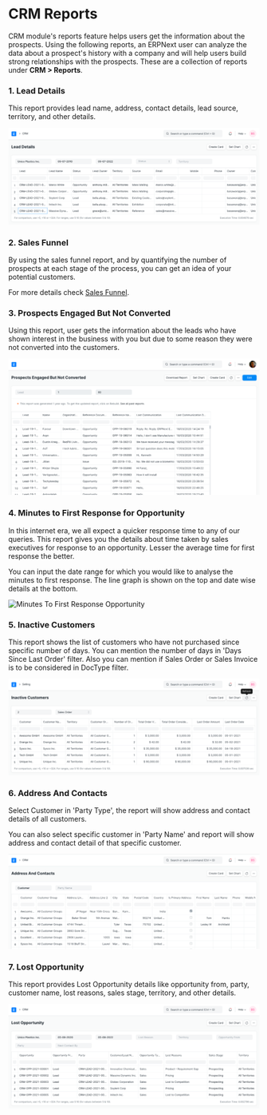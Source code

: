 
# CRM Reports



CRM module's reports feature helps users get the information about the prospects. Using the following reports, an ERPNext user can analyze the data about a prospect's history with a company and will help users build strong relationships with the prospects. These are a collection of reports under **CRM > Reports**.


### 1. Lead Details


This report provides lead name, address, contact details, lead source, territory, and other details.


![Lead Details Report](/files/lead-details.png)


### 2. Sales Funnel


By using the sales funnel report, and by quantifying the number of prospects at each stage of the process, you can get an idea of your potential customers.


For more details check [Sales Funnel](/docs/en/CRM/articles/sales_funnel).


### 3. Prospects Engaged But Not Converted


Using this report, user gets the information about the leads who have shown interest in the business with you but due to some reason they were not converted into the customers.


![Prospects Engaged But Not Converted](/files/prospects-engaged-but-not-converted.png)


### 4. Minutes to First Response for Opportunity


In this internet era, we all expect a quicker response time to any of our queries. This report gives you the details about time taken by sales executives for response to an opportunity. Lesser the average time for first response the better.


You can input the date range for which you would like to analyse the minutes to first response. The line graph is shown on the top and date wise details at the bottom.


![Minutes To First Response Opportunity](/docs/v13/assets/img/crm/report/minutes_to_first_response.png)


### 5. Inactive Customers


This report shows the list of customers who have not purchased since specific number of days. You can mention the number of days in 'Days Since Last Order' filter. Also you can mention if Sales Order or Sales Invoice is to be considered in DocType filter.


![Inactive Customers](/files/inactive-customers.png)


### 6. Address And Contacts


Select Customer in 'Party Type', the report will show address and contact details of all customers.


You can also select specific customer in 'Party Name' and report will show address and contact detail of that specific customer.


![Address and Contact Report](/files/address-and-contacts.png)


### 7. Lost Opportunity


This report provides Lost Opportunity details like opportunity from, party, customer name, lost reasons, sales stage, territory, and other details.


![Lost Opportunity](/files/lost-opportunity.png)




